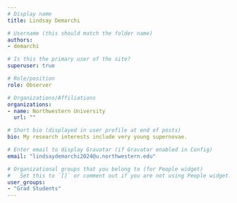 ```yaml
---
# Display name
title: Lindsay Demarchi

# Username (this should match the folder name)
authors:
- demarchi

# Is this the primary user of the site?
superuser: true

# Role/position
role: Observer

# Organizations/Affiliations
organizations:
- name: Northwestern University
  url: ""

# Short bio (displayed in user profile at end of posts)
bio: My research interests include very young supernovae.

# Enter email to display Gravatar (if Gravatar enabled in Config)
email: "lindsaydemarchi2024@u.northwestern.edu"

# Organizational groups that you belong to (for People widget)
#   Set this to `[]` or comment out if you are not using People widget.
user_groups:
- "Grad Students"
---
```



